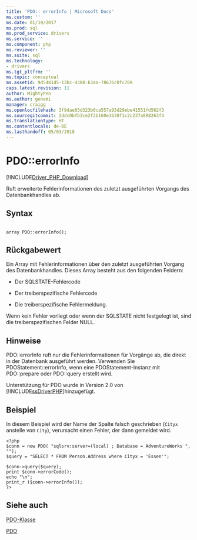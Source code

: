 ```yaml
---
title: 'PDO:: errorInfo | Microsoft Docs'
ms.custom: ''
ms.date: 01/19/2017
ms.prod: sql
ms.prod_service: drivers
ms.service: ''
ms.component: php
ms.reviewer: ''
ms.suite: sql
ms.technology:
- drivers
ms.tgt_pltfrm: ''
ms.topic: conceptual
ms.assetid: 9d5481d5-13bc-4388-b3aa-78676c0fc709
caps.latest.revision: 11
author: MightyPen
ms.author: genemi
manager: craigg
ms.openlocfilehash: 3f9dae03d323b0ca557a93d29ebe41551fd562f3
ms.sourcegitcommit: 2ddc0bfb3ce2f2b160e3638f1c2c237a898263f4
ms.translationtype: HT
ms.contentlocale: de-DE
ms.lasthandoff: 05/03/2018
---
```

# <a name="pdoerrorinfo"></a>PDO::errorInfo
[!INCLUDE[Driver_PHP_Download](../../includes/driver_php_download.md)]

Ruft erweiterte Fehlerinformationen des zuletzt ausgeführten Vorgangs des Datenbankhandles ab.  
  
## <a name="syntax"></a>Syntax  
  
```  
  
array PDO::errorInfo();  
```  
  
## <a name="return-value"></a>Rückgabewert  
Ein Array mit Fehlerinformationen über den zuletzt ausgeführten Vorgang des Datenbankhandles. Dieses Array besteht aus den folgenden Feldern:  
  
-   Der SQLSTATE-Fehlercode  
  
-   Der treiberspezifische Fehlercode  
  
-   Die treiberspezifische Fehlermeldung.  
  
Wenn kein Fehler vorliegt oder wenn der SQLSTATE nicht festgelegt ist, sind die treiberspezifischen Felder NULL.  
  
## <a name="remarks"></a>Hinweise  
PDO::errorInfo ruft nur die Fehlerinformationen für Vorgänge ab, die direkt in der Datenbank ausgeführt werden. Verwenden Sie PDOStatement::errorInfo, wenn eine PDOStatement-Instanz mit PDO::prepare oder PDO::query erstellt wird.  
  
Unterstützung für PDO wurde in Version 2.0 von [!INCLUDE[ssDriverPHP](../../includes/ssdriverphp_md.md)]hinzugefügt.  
  
## <a name="example"></a>Beispiel  
In diesem Beispiel wird der Name der Spalte falsch geschrieben (`Cityx` anstelle von `City`), verursacht einen Fehler, der dann gemeldet wird.  
  
```  
<?php  
$conn = new PDO( "sqlsrv:server=(local) ; Database = AdventureWorks ", "");  
$query = "SELECT * FROM Person.Address where Cityx = 'Essen'";  
  
$conn->query($query);  
print $conn->errorCode();  
echo "\n";  
print_r ($conn->errorInfo());  
?>  
```  
  
## <a name="see-also"></a>Siehe auch  
[PDO-Klasse](../../connect/php/pdo-class.md)

[PDO](http://php.net/manual/book.pdo.php)  
  
